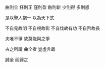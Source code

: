 曲則全
枉則正
窪則盈
敝則新
少則得
多則惑

是以聖人抱一
以為天下式

不自見故明
不自視故彰
不自伐故有功
不自矜故長

夫唯不爭
故莫能與之爭

古之所謂
曲全者
豈虛言哉

誠全
而歸之
